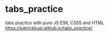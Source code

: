 # tabs_practice
tabs practice with pure JS ES6, CSS5 and HTML
https://patrickkuei.github.io/tabs_practice/
